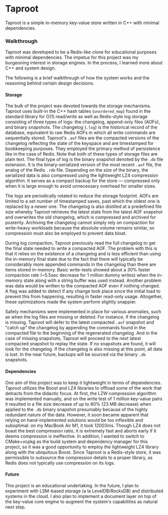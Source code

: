 # Taproot

Taproot is a simple in-memory key-value store written in C++ with minimal dependencies. 

### Walkthrough
Taproot was developed to be a Redis-like clone for educational purposes with minimal dependencies. The impetus for this project was my burgeoning interest in storage engines. In the process, I learned more about C++ and system design.

The following is a brief walkthrough of how the system works and the reasoning behind certain design decisions.

#### Storage
The bulk of the project was devoted towards the storage mechanisms. Taproot uses built-in the C++ hash tables (`unordered_map`) found in the standard library for O(1) read/write as well as Redis-style log storage consisting of three types of logs: the changelog, append-only files (AOFs), and binary snapshots. The changelog (`.log`) is the historical record of the database, equivalent to raw Redis AOFs in which all write commands are sequentially stored. Taproot's `.aof` files are the compacted versions of the changelog reflecting the state of the keyspace and are timestamped for bookkeeping purposes. They employed the primary method of persistence like in the case of Redis. Note that both of these types of storage files are plain text. The final type of log is the binary snapshot denoted by the `.db` file extension. It is the binary-serialized version of the most recent `.aof` file, the analog of the Redis `.rdb` file. Depending on the size of the binary, the serialized data is also compressed using the lightweight LZ4 compression algorithm. It serves as a compact backup for the store –– compressed only when it is large enough to avoid unnecessary overhead for smaller sizes.

The logs are periodically rotated to reduce the storage footprint. AOFs are limited to a set number of timestamped saves, past which the oldest one is replaced by a newer one. The changelog is also distilled at a predefined file size whereby Taproot retrieves the latest state from the latest AOF snapshot and overwrites the old changelog, which is compressed and archived for posterity. Archiving the changelog cannot simply rely on compaction for write-heavy workloads because the absolute volume remains similar, so compression must also be employed to prevent data bloat.

During log compaction, Taproot previously read the full changelog to get the final state needed to write a compacted AOF. The problem with this is that it relies on the existence of a changelog and is less efficient than using the in-memory final state due to the fact that there will typically be considerably more appended commands in the changelog than there are items stored in-memory. Basic write-tests showed about a 30% faster compaction rate (~5.5sec decrease for 1 million dummy writes) when the in-memory state along with a string buffer was used instead. Another problem was data would be written to the compacted AOF even if nothing changed. A flag was added to detect if any change took place since the initial load to prevent this from happening, resulting in faster read-only usage. Altogether, these optimizations made the system perform slightly snappier.

Safety mechanisms were implemented in place for various anomalies, such as when the log files are missing or deleted. For instance, if the changelog is missing, Taproot will defer to the latest compacted `.aof` snapshot and "catch up" the changelog by appending the commands found in the compacted file to the beginning of the regenerated changelog. And in the case of missing snapshots, Taproot will proceed to the next latest compacted snapshot to replay the state. If no snapshots are found, it will look for the changelog. If the changelog is also missing at this point, all data is lost. In the near future, backups will be sourced via the binary `.db` snapshots.

#### Dependencies
One aim of this project was to keep it lightweight in terms of dependencies. Taproot utilizes the Boost and LZ4 libraries to offload some of the work that detracts from the didactic focus. At first, the LZW compression algorithm was implemented manually, and on the write test of 1 million key-value pairs it resulted in a file size decrease of up to 80% (23 MB decrease) when applied to the `.db` binary snapshot presumably because of the highly redundant nature of the data. However, it soon became apparent that relying on hand-implemented solutions would be too inflexible and suboptimal: on my MacBook Air M1, it took 12003ms. Though LZ4 does not boast the best compression ratio, it is extremely fast and aborts early if it deems compression is ineffective. In addition, I wanted to switch to CMake+vcpkg as the build system and dependency manager for this project, so it was a good opportunity to employ the lightweight LZ4 library along with the ubiquitous Boost. Since Taproot is a Redis-style store, it was permissible to outsource the compression details to a proper library, as Redis does not typically use compression on its logs.

#### Future
This project is an educational undertaking. In the future, I plan to experiment with LSM-based storage (a la LevelDB/RocksDB) and distributed systems in the cloud. I also plan to implement a document layer on top of the key-value core engine to augment the system's capabilities as natural next step.
